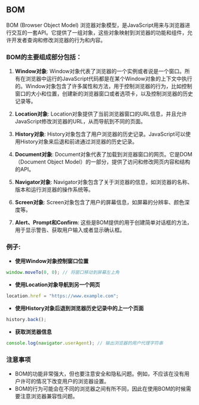 ## BOM 

BOM (Browser Object Model) 浏览器对象模型，是JavaScript用来与浏览器进行交互的一套API。它提供了一组对象，这些对象映射到浏览器的功能和组件，允许开发者查询和修改浏览器的行为和内容。

### BOM的主要组成部分包括：

1. **Window对象**: Window对象代表了浏览器的一个实例或者说是一个窗口。所有在浏览器中运行的JavaScript代码都是在某个Window对象的上下文中执行的。Window对象包含了许多属性和方法，用于控制浏览器的行为，比如控制窗口的大小和位置，创建新的浏览器窗口或者选项卡，以及控制浏览器的历史记录等。

2. **Location对象**: Location对象提供了当前浏览器窗口的URL信息，并且允许JavaScript修改浏览器的URL，从而导航到不同的页面。

3. **History对象**: History对象包含了用户浏览器的历史记录。JavaScript可以使用History对象来后退和前进通过浏览器的历史记录。

4. **Document对象**: Document对象代表了加载到浏览器窗口的网页。它是DOM（Document Object Model）的一部分，提供了访问和修改网页内容和结构的API。

5. **Navigator对象**: Navigator对象包含了关于浏览器的信息，如浏览器的名称、版本和运行浏览器的操作系统等。

6. **Screen对象**: Screen对象包含了用户的屏幕信息，如屏幕的分辨率、颜色深度等。

7. **Alert、Prompt和Confirm**: 这些是BOM提供的用于创建简单对话框的方法，用于显示警告、获取用户输入或者显示确认框。

### 例子:

- **使用Window对象控制窗口位置**

```javascript
window.moveTo(0, 0); // 将窗口移动到屏幕左上角
```

- **使用Location对象导航到另一个网页**

```javascript
location.href = "https://www.example.com";
```

- **使用History对象后退到浏览器历史记录中的上一个页面**

```javascript
history.back();
```

- **获取浏览器信息**

```javascript
console.log(navigator.userAgent); // 输出浏览器的用户代理字符串
```

### 注意事项

- BOM的功能非常强大，但也要注意安全和隐私问题。例如，不应该在没有用户许可的情况下改变用户的浏览器设置。
- BOM的行为可能会在不同的浏览器之间有所不同，因此在使用BOM的时候需要注意浏览器兼容性问题。